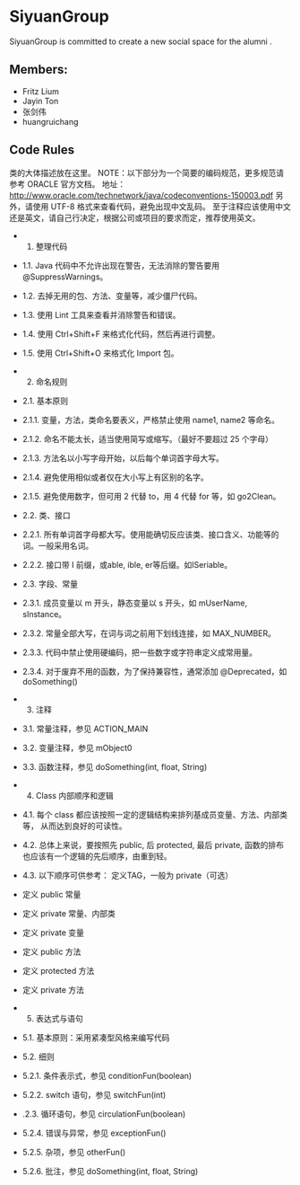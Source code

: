 SiyuanGroup
===========

SiyuanGroup is committed to create a new social space for the alumni .

Members:
---
* Fritz Lium 
* Jayin Ton
* 张剑伟
* huangruichang


Code Rules
---
类的大体描述放在这里。 
NOTE：以下部分为一个简要的编码规范，更多规范请参考 ORACLE 官方文档。
地址：http://www.oracle.com/technetwork/java/codeconventions-150003.pdf
另外，请使用 UTF-8 格式来查看代码，避免出现中文乱码。
至于注释应该使用中文还是英文，请自己行决定，根据公司或项目的要求而定，推荐使用英文。


* 1. 整理代码
 * 1.1. Java 代码中不允许出现在警告，无法消除的警告要用 @SuppressWarnings。 
 * 1.2. 去掉无用的包、方法、变量等，减少僵尸代码。 
 * 1.3. 使用 Lint 工具来查看并消除警告和错误。 
 * 1.4. 使用 Ctrl+Shift+F 来格式化代码，然后再进行调整。 
 * 1.5. 使用 Ctrl+Shift+O 来格式化 Import 包。 
* 2. 命名规则
 * 2.1. 基本原则
 * 2.1.1. 变量，方法，类命名要表义，严格禁止使用 name1, name2 等命名。 
 * 2.1.2. 命名不能太长，适当使用简写或缩写。（最好不要超过 25 个字母） 
 * 2.1.3. 方法名以小写字母开始，以后每个单词首字母大写。 
 * 2.1.4. 避免使用相似或者仅在大小写上有区别的名字。 
 * 2.1.5. 避免使用数字，但可用 2 代替 to，用 4 代替 for 等，如 go2Clean。 
 * 2.2. 类、接口
 * 2.2.1. 所有单词首字母都大写。使用能确切反应该类、接口含义、功能等的词。一般采用名词。 
 * 2.2.2. 接口带 I 前缀，或able, ible, er等后缀。如ISeriable。 
 * 2.3. 字段、常量
 * 2.3.1. 成员变量以 m 开头，静态变量以 s 开头，如 mUserName, sInstance。 
 * 2.3.2. 常量全部大写，在词与词之前用下划线连接，如 MAX_NUMBER。 
 * 2.3.3. 代码中禁止使用硬编码，把一些数字或字符串定义成常用量。 
 * 2.3.4. 对于废弃不用的函数，为了保持兼容性，通常添加 @Deprecated，如 doSomething() 
* 3. 注释
 * 3.1. 常量注释，参见 ACTION_MAIN 
 * 3.2. 变量注释，参见 mObject0 
 * 3.3. 函数注释，参见 doSomething(int, float, String) 
* 4. Class 内部顺序和逻辑
 * 4.1. 每个 class 都应该按照一定的逻辑结构来排列基成员变量、方法、内部类等， 从而达到良好的可读性。 
 * 4.2. 总体上来说，要按照先 public, 后 protected, 最后 private, 函数的排布 也应该有一个逻辑的先后顺序，由重到轻。 
 * 4.3. 以下顺序可供参考： 定义TAG，一般为 private（可选）
 * 定义 public 常量
 * 定义 private 常量、内部类
 * 定义 private 变量
 * 定义 public 方法
 * 定义 protected 方法
 * 定义 private 方法

* 5. 表达式与语句
 * 5.1. 基本原则：采用紧凑型风格来编写代码
 * 5.2. 细则
 * 5.2.1. 条件表示式，参见 conditionFun(boolean) 
 * 5.2.2. switch 语句，参见 switchFun(int) 
 * .2.3. 循环语句，参见 circulationFun(boolean) 
 * 5.2.4. 错误与异常，参见 exceptionFun() 
 * 5.2.5. 杂项，参见 otherFun() 
 * 5.2.6. 批注，参见 doSomething(int, float, String) 
 
